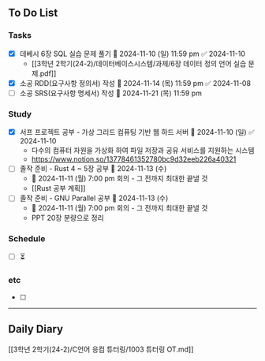 ## To Do List
### Tasks
- [x] 데베시 6장 SQL 실습 문제 풀기 📅 2024-11-10 (일) 11:59 pm ✅ 2024-11-10
	- [[3학년 2학기(24-2)/데이터베이스시스템/과제/6장 데이터 정의 언어 실습 문제.pdf]]
- [x] 소공 RDD(요구사항 정의서) 작성 📅 2024-11-14 (목) 11:59 pm ✅ 2024-11-08
- [ ] 소공 SRS(요구사항 명세서) 작성 📅 2024-11-21 (목) 11:59 pm

### Study
- [x] 서프 프로젝트 공부 - 가상 그리드 컴퓨팅 기반 웹 하드 서버 📅 2024-11-10 (일) ✅ 2024-11-10
	- 다수의 컴퓨터 자원을 가상화 하여 파일 저장과 공유 서비스를 지원하는 시스템
	- <https://www.notion.so/13778461352780bc9d32eeb226a40321>
- [ ] 졸작 준비 - Rust 4 ~ 5장 공부 📅 2024-11-13 (수)
	- 📅 2024-11-11 (월) 7:00 pm 회의 - 그 전까지 최대한 끝낼 것
	- [[Rust 공부 계획]]
- [ ] 졸작 준비 - GNU Parallel 공부 📅 2024-11-13 (수)
	- 📅 2024-11-11 (월) 7:00 pm 회의 - 그 전까지 최대한 끝낼 것
	- PPT 20장 분량으로 정리

### Schedule
- [ ] ⏳

### etc
- [ ] 

---
## Daily Diary
[[3학년 2학기(24-2)/C언어 응컴 튜터링/1003 튜터링 OT.md]]

